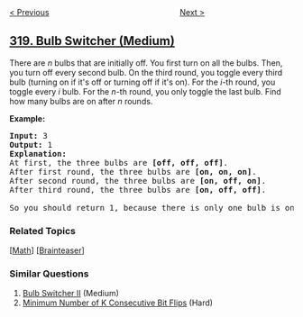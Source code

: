 <!--|This file generated by command(leetcode description); DO NOT EDIT.    |-->
<!--+----------------------------------------------------------------------+-->
<!--|@author    openset <openset.wang@gmail.com>                           |-->
<!--|@link      https://github.com/openset                                 |-->
<!--|@home      https://github.com/openset/leetcode                        |-->
<!--+----------------------------------------------------------------------+-->

[< Previous](../maximum-product-of-word-lengths "Maximum Product of Word Lengths")
　　　　　　　　　　　　　　　　
[Next >](../generalized-abbreviation "Generalized Abbreviation")

## [319. Bulb Switcher (Medium)](https://leetcode.com/problems/bulb-switcher "灯泡开关")

<p>There are <i>n</i> bulbs that are initially off. You first turn on all the bulbs. Then, you turn off every second bulb. On the third round, you toggle every third bulb (turning on if it&#39;s off or turning off if it&#39;s on). For the <i>i</i>-th round, you toggle every <i>i</i> bulb. For the <i>n</i>-th round, you only toggle the last bulb. Find how many bulbs are on after <i>n</i> rounds.</p>

<p><b>Example:</b></p>

<pre>
<strong>Input: </strong>3
<strong>Output:</strong> 1 
<strong>Explanation:</strong> 
At first, the three bulbs are <b>[off, off, off]</b>.
After first round, the three bulbs are <b>[on, on, on]</b>.
After second round, the three bulbs are <b>[on, off, on]</b>.
After third round, the three bulbs are <b>[on, off, off]</b>. 

So you should return 1, because there is only one bulb is on.
</pre>

### Related Topics
  [[Math](../../tag/math/README.md)]
  [[Brainteaser](../../tag/brainteaser/README.md)]

### Similar Questions
  1. [Bulb Switcher II](../bulb-switcher-ii) (Medium)
  1. [Minimum Number of K Consecutive Bit Flips](../minimum-number-of-k-consecutive-bit-flips) (Hard)
